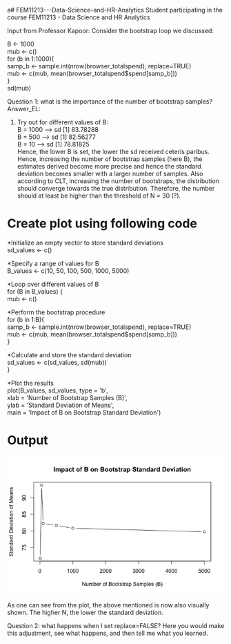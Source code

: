 a# FEM11213---Data-Science-and-HR-Analytics
Student participating in the course FEM11213 - Data Science and HR Analytics

Input from Professor Kapoor: 
Consider the bootstrap loop we discussed:   



  B <- 1000  
  mub <- c()  
  for (b in 1:1000){  
    samp_b <- sample.int(nrow(browser_totalspend), replace=TRUE)  
    mub <- c(mub, mean(browser_totalspend$spend[samp_b]))  
  }  
  sd(mub)  

Question 1: what is the importance of the number of bootstrap samples?   
Answer_EL:  
1. Try out for different values of B:  
B = 1000 --> sd [1] 83.78288  
B = 500 --> sd [1] 82.56277  
B = 10 --> sd [1] 78.81825  
Hence, the lower B is set, the lower the sd received ceteris paribus. Hence, increasing the number of bootstrap samples (here B), the estimates derived become more precise and hence the standard deviation becomes smaller with a larger number of samples.
Also according to CLT, increasing the number of bootstraps, the distribution should converge towards the true distribution. Therefore, the number should at least be higher than the threshold of N = 30 (?).

# Create plot using following code

*Initialize an empty vector to store standard deviations  
sd_values <- c()  

*Specify a range of values for B  
B_values <- c(10, 50, 100, 500, 1000, 5000)  

*Loop over different values of B  
for (B in B_values) {  
  mub <- c()  
  
*Perform the bootstrap procedure  
  for (b in 1:B){  
    samp_b <- sample.int(nrow(browser_totalspend), replace=TRUE)  
    mub <- c(mub, mean(browser_totalspend$spend[samp_b]))  
  }  
  
*Calculate and store the standard deviation  
  sd_values <- c(sd_values, sd(mub))  
}  

*Plot the results  
plot(B_values, sd_values, type = 'b',   
     xlab = 'Number of Bootstrap Samples (B)',   
     ylab = 'Standard Deviation of Means',  
     main = 'Impact of B on Bootstrap Standard Deviation')  

# Output

![Local Image](Rplot.png)  

As one can see from the plot, the above mentioned is now also visually shown. The higher N, the lower the standard deviation.



Question 2: what happens when I set replace=FALSE? 
Here you would make this adjustment, see what happens, and then tell me what you learned. 

